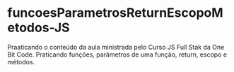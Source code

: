 # funcoesParametrosReturnEscopoMetodos-JS
Praaticando o conteúdo da aula ministrada pelo Curso JS Full Stak da One Bit Code. Praticando funções, parâmetros de uma função, return, escopo e métodos.
